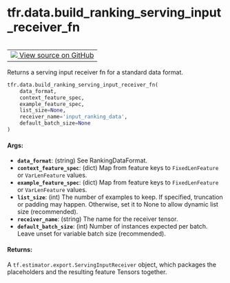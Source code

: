 <div itemscope itemtype="http://developers.google.com/ReferenceObject">
<meta itemprop="name" content="tfr.data.build_ranking_serving_input_receiver_fn" />
<meta itemprop="path" content="Stable" />
</div>

# tfr.data.build_ranking_serving_input_receiver_fn

<table class="tfo-notebook-buttons tfo-api" align="left">

<td>
  <a target="_blank" href="https://github.com/tensorflow/ranking/tree/master/tensorflow_ranking/python/data.py">
    <img src="https://www.tensorflow.org/images/GitHub-Mark-32px.png" />
    View source on GitHub
  </a>
</td></table>

Returns a serving input receiver fn for a standard data format.

```python
tfr.data.build_ranking_serving_input_receiver_fn(
    data_format,
    context_feature_spec,
    example_feature_spec,
    list_size=None,
    receiver_name='input_ranking_data',
    default_batch_size=None
)
```

<!-- Placeholder for "Used in" -->

#### Args:

*   <b>`data_format`</b>: (string) See RankingDataFormat.
*   <b>`context_feature_spec`</b>: (dict) Map from feature keys to
    `FixedLenFeature` or `VarLenFeature` values.
*   <b>`example_feature_spec`</b>: (dict) Map from feature keys to
    `FixedLenFeature` or `VarLenFeature` values.
*   <b>`list_size`</b>: (int) The number of examples to keep. If specified,
    truncation or padding may happen. Otherwise, set it to None to allow dynamic
    list size (recommended).
*   <b>`receiver_name`</b>: (string) The name for the receiver tensor.
*   <b>`default_batch_size`</b>: (int) Number of instances expected per batch.
    Leave unset for variable batch size (recommended).

#### Returns:

A `tf.estimator.export.ServingInputReceiver` object, which packages the
placeholders and the resulting feature Tensors together.
